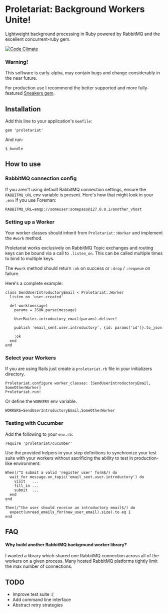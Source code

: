 # Proletariat: Background Workers Unite!

Lightweight background processing in Ruby powered by RabbitMQ and the excellent concurrent-ruby gem.

[![Code Climate](https://codeclimate.com/repos/52d75c166956805abe000226/badges/bf98213c1d629072560c/gpa.png)](https://codeclimate.com/repos/52d75c166956805abe000226/feed)

### Warning!

This software is early-alpha, may contain bugs and change considerably in the near future.

For production use I recommend the better supported and more fully-featured [Sneakers gem](https://github.com/jondot/sneakers).

## Installation

Add this line to your application's `Gemfile`:

    gem 'proletariat'

And run:

    $ bundle

## How to use

### RabbitMQ connection config

If you aren't using default RabbitMQ connection settings, ensure the `RABBITMQ_URL` env variable is present. Here's how that might look in your `.env` if you use Foreman:

	RABBITMQ_URL=amqp://someuser:somepass@127.0.0.1/another_vhost

### Setting up a Worker

Your worker classes should inherit from `Proletariat::Worker` and implement the `#work` method.

Proletariat works exclusively on RabbitMQ Topic exchanges and routing keys can be bound via a call to `.listen_on`. This can be called multiple times to bind to multiple keys.

The `#work` method should return `:ok` on success or `:drop` / `:requeue` on failure.

Here's a complete example:
	
	class SendUserIntroductoryEmail < Proletariat::Worker
	  listen_on 'user.created'
	
	  def work(message)
	    params = JSON.parse(message)
	
	    UserMailer.introductory_email(params).deliver!
	
	    publish 'email_sent.user.introductory', {id: params['id']}.to_json
	
	    :ok
	  end
	end
	
### Select your Workers

If you are using Rails just create a `proletariat.rb` file in your initializers directory.

	Proletariat.configure worker_classes: [SendUserIntroductoryEmail, SomeOtherWorker]
	Proletariat.run!
	
Or define the `WORKERS` env variable.

	WORKERS=SendUserIntroductoryEmail,SomeOtherWorker
	
### Testing with Cucumber

Add the following to your `env.rb`:

	require 'proletariat/cucumber'
	
Use the provided helpers in your step definitions to synchronize your test suite with your workers without sacrificing the ability to test in production-like environment:

	When(/^I submit a valid 'register user' form$/) do
	  wait_for message.on_topic('email_sent.user.introductory') do
	    visit   ...
	    fill_in ...
	    submit  ...
	  end
	end
	
	Then(/^the user should receive an introductory email$/) do
	  expect(unread_emails_for(new_user_email).size).to eq 1
	end

## FAQ

#### Why build another RabbitMQ background worker library?

I wanted a library which shared one RabbitMQ connection across all of the workers on a given process. Many hosted RabbitMQ platforms tightly limit the max number of connections.

## TODO
- Improve test suite :(
- Add command line interface
- Abstract retry strategies